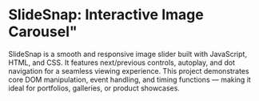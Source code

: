 # SlideSnap: Interactive Image Carousel"
SlideSnap is a smooth and responsive image slider built with JavaScript, HTML, and CSS. It features next/previous controls, autoplay, and dot navigation for a seamless viewing experience. This project demonstrates core DOM manipulation, event handling, and timing functions — making it ideal for portfolios, galleries, or product showcases.
